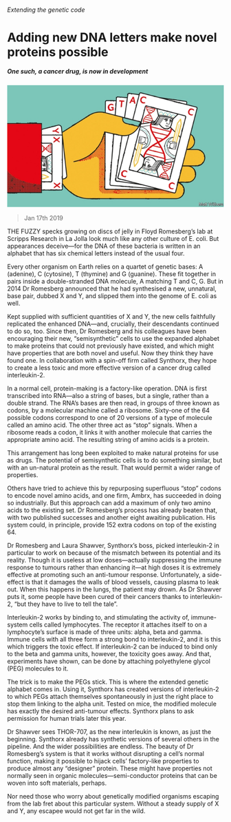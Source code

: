 ###### Extending the genetic code

# Adding new DNA letters make novel proteins possible 

##### One such, a cancer drug, is now in development 

![image](images/20190119_STD001_0.jpg) 

> Jan 17th 2019 

 

THE FUZZY specks growing on discs of jelly in Floyd Romesberg’s lab at Scripps Research in La Jolla look much like any other culture of E. coli. But appearances deceive—for the DNA of these bacteria is written in an alphabet that has six chemical letters instead of the usual four. 

Every other organism on Earth relies on a quartet of genetic bases: A (adenine), C (cytosine), T (thymine) and G (guanine). These fit together in pairs inside a double-stranded DNA molecule, A matching T and C, G. But in 2014 Dr Romesberg announced that he had synthesised a new, unnatural, base pair, dubbed X and Y, and slipped them into the genome of E. coli as well. 

Kept supplied with sufficient quantities of X and Y, the new cells faithfully replicated the enhanced DNA—and, crucially, their descendants continued to do so, too. Since then, Dr Romesberg and his colleagues have been encouraging their new, “semisynthetic” cells to use the expanded alphabet to make proteins that could not previously have existed, and which might have properties that are both novel and useful. Now they think they have found one. In collaboration with a spin-off firm called Synthorx, they hope to create a less toxic and more effective version of a cancer drug called interleukin-2. 

In a normal cell, protein-making is a factory-like operation. DNA is first transcribed into RNA—also a string of bases, but a single, rather than a double strand. The RNA’s bases are then read, in groups of three known as codons, by a molecular machine called a ribosome. Sixty-one of the 64 possible codons correspond to one of 20 versions of a type of molecule called an amino acid. The other three act as “stop” signals. When a ribosome reads a codon, it links it with another molecule that carries the appropriate amino acid. The resulting string of amino acids is a protein. 

This arrangement has long been exploited to make natural proteins for use as drugs. The potential of semisynthetic cells is to do something similar, but with an un-natural protein as the result. That would permit a wider range of properties. 

Others have tried to achieve this by repurposing superfluous “stop” codons to encode novel amino acids, and one firm, Ambrx, has succeeded in doing so industrially. But this approach can add a maximum of only two amino acids to the existing set. Dr Romesberg’s process has already beaten that, with two published successes and another eight awaiting publication. His system could, in principle, provide 152 extra codons on top of the existing 64. 

Dr Romesberg and Laura Shawver, Synthorx’s boss, picked interleukin-2 in particular to work on because of the mismatch between its potential and its reality. Though it is useless at low doses—actually suppressing the immune response to tumours rather than enhancing it—at high doses it is extremely effective at promoting such an anti-tumour response. Unfortunately, a side-effect is that it damages the walls of blood vessels, causing plasma to leak out. When this happens in the lungs, the patient may drown. As Dr Shawver puts it, some people have been cured of their cancers thanks to interleukin-2, “but they have to live to tell the tale”. 

Interleukin-2 works by binding to, and stimulating the activity of, immune-system cells called lymphocytes. The receptor it attaches itself to on a lymphocyte’s surface is made of three units: alpha, beta and gamma. Immune cells with all three form a strong bond to interleukin-2, and it is this which triggers the toxic effect. If interleukin-2 can be induced to bind only to the beta and gamma units, however, the toxicity goes away. And that, experiments have shown, can be done by attaching polyethylene glycol (PEG) molecules to it. 

The trick is to make the PEGs stick. This is where the extended genetic alphabet comes in. Using it, Synthorx has created versions of interleukin-2 to which PEGs attach themselves spontaneously in just the right place to stop them linking to the alpha unit. Tested on mice, the modified molecule has exactly the desired anti-tumour effects. Synthorx plans to ask permission for human trials later this year. 

Dr Shawver sees THOR-707, as the new interleukin is known, as just the beginning. Synthorx already has synthetic versions of several others in the pipeline. And the wider possibilities are endless. The beauty of Dr Romesberg’s system is that it works without disrupting a cell’s normal function, making it possible to hijack cells’ factory-like properties to produce almost any “designer” protein. These might have properties not normally seen in organic molecules—semi-conductor proteins that can be woven into soft materials, perhaps. 

Nor need those who worry about genetically modified organisms escaping from the lab fret about this particular system. Without a steady supply of X and Y, any escapee would not get far in the wild. 

